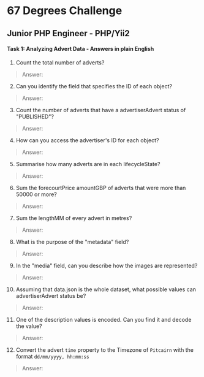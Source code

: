 # 67 Degrees Challenge
## Junior PHP Engineer - PHP/Yii2

#### Task 1: Analyzing Advert Data - Answers in plain English

1. Count the total number of adverts?

> Answer: 

2. Can you identify the field that specifies the ID of each object?

> Answer: 

3. Count the number of adverts that have a advertiserAdvert status of "PUBLISHED"?

> Answer: 

4. How can you access the advertiser's ID for each object?

> Answer: 

5. Summarise how many adverts are in each lifecycleState?

> Answer: 

6. Sum the forecourtPrice amountGBP of adverts that were more than 50000 or more?

> Answer: 

7. Sum the lengthMM of every advert in metres?

> Answer: 

8. What is the purpose of the "metadata" field?

> Answer: 

9. In the "media" field, can you describe how the images are represented?

> Answer: 

10. Assuming that data.json is the whole dataset, what possible values can advertiserAdvert status be?

> Answer: 

11. One of the description values is encoded. Can you find it and decode the value? 

> Answer: 

12. Convert the advert `time` property to the Timezone of `Pitcairn` with the format `dd/mm/yyyy, hh:mm:ss`

> Answer: 
